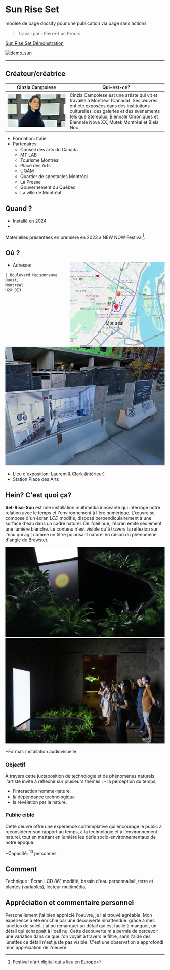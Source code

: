 # Sun Rise Set
modèle de page docsify pour une publication via page sans actions 
> Travail par : Pierre-Luc Proulx

[Sun Rise Set Démonstration](https://village-numerique.mutek.org/fr/installations/set-rise-sun-par-cinzia-campolese)

![demo_sun](https://raw.githubusercontent.com/Timingmerkat83/soleil/main/img/01CinziaCampolese_SetRiseSun.webp)

---

## Créateur/créatrice
| Cinzia Campolese | Qui-est-ce? |
|------------------| ----------- |
| ![cinzia](https://raw.githubusercontent.com/Timingmerkat83/documentation_sun/main/img/cinzia_campolese.webp) | Cinzia Campolese est une artiste qui vit et travaille à Montréal (Canada). Ses œuvres ont été exposées dans des institutions culturelles, des galeries et des événements tels que Stereolux, Biennale Chroniques et Biennale Nova XX, Mutek Montréal et Biela Noc. |

* Formation: Italie
* Partenaires:
   -  Conseil des arts du Canada
   -  MT LAB
   -  Tourisme Montréal
   -  Place des Arts
   -  UQÀM
   -  Quartier de spectacles Montréal
   -  La Presse
   -  Gouvernement du Québec
   -  La ville de Montréal

## Quand ?
* Installé en 2024
*
 Matérielles présentées en première en 2023 à NEW NOW Festival[^1].
## Où ?
<img src="https://github.com/Timingmerkat83/documentation_sun/blob/main/img/Capture.PNG"  width="300px" align="right">


* Adresse: 
```
1 Boulevard Maisonneuve Ouest,
Montréal
H2X 0E3
```
![lieu](https://github.com/Timingmerkat83/documentation_sun/blob/main/img/montr%C3%A9al_02.PNG)
* Lieu d'exposition: Laurent & Clark 
(intérieur)
* Station Place des Arts

## Hein? C'est quoi ça?

**Set-Rise-Sun** est une installation multimédia innovante qui interroge notre relation avec le temps et l'environnement à l'ère numérique. L'œuvre se compose d'un écran *LCD* modifié, disposé perpendiculairement à une surface d'eau dans un cadre naturel. De l'oeil nue, l'écran émite seulement une lumière blanche. Le contenu n'est visible qu'à travers la réflexion sur l'eau qui agit comme un filtre polarisant naturel en raison du phénomène d'angle de Brewster.

![OeuvreSun](img/02CinziaCampolese_SetRiseSun.webp) 
![OeuvreSun2](https://raw.githubusercontent.com/Timingmerkat83/documentation_sun/main/img/03CinziaCampolese.webp)

*Format: Installation audiovisuelle 

### Objectif
À travers cette juxtaposition de technologie et de phénomènes naturels, l'artiste invite à réfléchir sur plusieurs thèmes : - la perception du temps; 
- l'interaction homme-nature, 
- la dépendance technologique
- la révélation par la nature.

### Public ciblé
Cette oeuvre offre une expérience contemplative qui encourage le public à reconsidérer son rapport au temps, à la technologie et à l'environnement naturel, tout en mettant en lumière les défis socio-environnementaux de notre époque.

*Capacité: <sup>10</sup> personnes

## Comment 
Technique : Écran LCD 86” modifié, bassin d'eau personnalisé, terre et plantes (variables), lecteur multimédia,

## Appréciation et commentaire personnel

Personellement j'ai bien apprécié l'oeuvre, je l'ai trouvé agréable. Mon expérience à été enrichie par une découverte innattendue: grâce à mes lunettes de soleil, j'ai pu remarquer un détail qui est facile à manquer, un détail qui échappait à l'oeil nu. Cette découverte m'a permis de percevoir une variation dans ce que l'on voyait à travers le filtre, sans l'aide des lunettes ce détail n'est juste pas visible. C'est une observation a approfondi mon appréciation de l'oeuvre.

[^1]: Festival d'art digital qui a lieu en Europe


